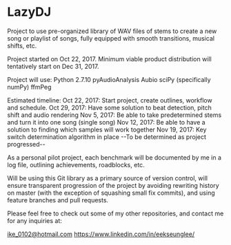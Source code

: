 # LazyDJ
Project to use pre-organized library of WAV files of stems to create a new song or playlist of songs, fully equipped with smooth transitions, musical shifts, etc. 

Project started on Oct 22, 2017. Minimum viable product distribution will tentatively start on Dec 31, 2017. 

Project will use: 
  Python 2.7.10
  pyAudioAnalysis
  Aubio
  sciPy (specifically numPy)
  ffmPeg
  
Estimated timeline: 
  Oct 22, 2017: Start project, create outlines, workflow and schedule. 
  Oct 29, 2017: Have some solution to beat detection, pitch shift and audio rendering
  Nov 5,  2017: Be able to take predetermined stems and turn it into one song (single song)
  Nov 12, 2017: Be able to have a solution to finding which samples will work together
  Nov 19, 2017: Key switch determination algorithm in place 
  --To be determined as project progressed--
  
As a personal pilot project, each benchmark will be documented by me in a log file, outlining achievements, roadblocks, etc. 

Will be using this Git library as a primary source of version control, will ensure transparent progression of the project by avoiding rewriting history on master (with the exception of squashing small fix commits), and using feature branches and pull requests. 

Please feel free to check out some of my other repositories, and contact me for any inquiries at: 

ike_0102@hotmail.com
https://www.linkedin.com/in/eekseunglee/
